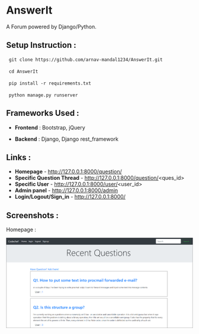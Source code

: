 # AnswerIt
A Forum powered by Django/Python.


## Setup Instruction :

```
 git clone https://github.com/arnav-mandal1234/AnswerIt.git
 
 cd AnswerIt
 
 pip install -r requirements.txt
 
 python manage.py runserver
```   


## Frameworks Used :

* **Frontend** : Bootstrap, jQuery

* **Backend** : Django, Django rest_framework

## Links :

* **Homepage** - http://127.0.0.1:8000/question/ 
* **Specific Question Thread** - http://127.0.0.1:8000/question/<ques_id>
* **Specific User** - http://127.0.0.1:8000/user/<user_id>
* **Admin panel** - http://127.0.0.1:8000/admin
* **Login/Logout/Sign_in** - http://127.0.0.1:8000/



## Screenshots :
Homepage :

![ss1](https://github.com/arnav-mandal1234/AnswerIt/blob/master/images/home.PNG)

